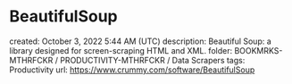 # BeautifulSoup

created: October 3, 2022 5:44 AM (UTC)
description: Beautiful Soup: a library designed for screen-scraping HTML and XML.
folder: BOOKMRKS-MTHRFCKR / PRODUCTIVITY-MTHRFCKR / Data Scrapers
tags: Productivity
url: https://www.crummy.com/software/BeautifulSoup